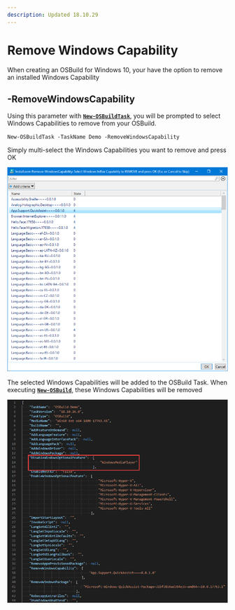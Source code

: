 ```yaml
---
description: Updated 18.10.29
---
```


# Remove Windows Capability

When creating an OSBuild for Windows 10, your have the option to remove an installed Windows Capability  

## -RemoveWindowsCapability

Using this parameter with [**`New-OSBuildTask`**](./), you will be prompted to select Windows Capabilities to remove from your OSBuild.

```text
New-OSBuildTask -TaskName Demo -RemoveWindowsCapability
```

Simply multi-select the Windows Capabilities you want to remove and press OK

![](../../../../../.gitbook/assets/2018-10-29_0-24-23.png)

The selected Windows Capabilities will be added to the OSBuild Task.  When executing [**`New-OSBuild`**](../new-osbuild.md), these Windows Capabilities will be removed

![](../../../../../.gitbook/assets/2018-10-29_0-26-47b.png)



